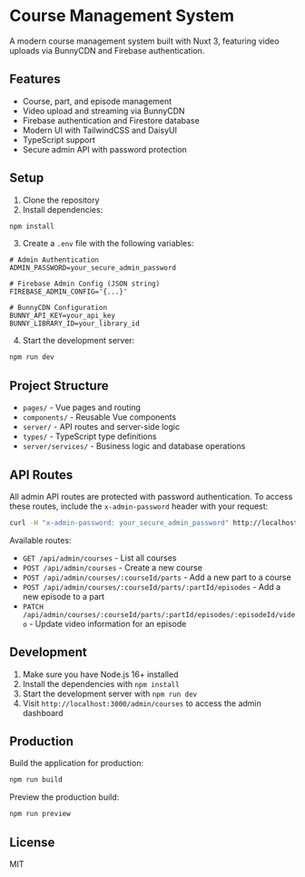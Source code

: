 # Course Management System

A modern course management system built with Nuxt 3, featuring video uploads via BunnyCDN and Firebase authentication.

## Features

- Course, part, and episode management
- Video upload and streaming via BunnyCDN
- Firebase authentication and Firestore database
- Modern UI with TailwindCSS and DaisyUI
- TypeScript support
- Secure admin API with password protection

## Setup

1. Clone the repository
2. Install dependencies:

```bash
npm install
```

3. Create a `.env` file with the following variables:

```env
# Admin Authentication
ADMIN_PASSWORD=your_secure_admin_password

# Firebase Admin Config (JSON string)
FIREBASE_ADMIN_CONFIG='{...}'

# BunnyCDN Configuration
BUNNY_API_KEY=your_api_key
BUNNY_LIBRARY_ID=your_library_id
```

4. Start the development server:

```bash
npm run dev
```

## Project Structure

- `pages/` - Vue pages and routing
- `components/` - Reusable Vue components
- `server/` - API routes and server-side logic
- `types/` - TypeScript type definitions
- `server/services/` - Business logic and database operations

## API Routes

All admin API routes are protected with password authentication. To access these routes, include the `x-admin-password` header with your request:

```bash
curl -H "x-admin-password: your_secure_admin_password" http://localhost:3000/api/admin/courses
```

Available routes:

- `GET /api/admin/courses` - List all courses
- `POST /api/admin/courses` - Create a new course
- `POST /api/admin/courses/:courseId/parts` - Add a new part to a course
- `POST /api/admin/courses/:courseId/parts/:partId/episodes` - Add a new episode to a part
- `PATCH /api/admin/courses/:courseId/parts/:partId/episodes/:episodeId/video` - Update video information for an episode

## Development

1. Make sure you have Node.js 16+ installed
2. Install the dependencies with `npm install`
3. Start the development server with `npm run dev`
4. Visit `http://localhost:3000/admin/courses` to access the admin dashboard

## Production

Build the application for production:

```bash
npm run build
```

Preview the production build:

```bash
npm run preview
```

## License

MIT

